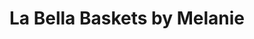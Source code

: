 ---
title: "La Bella Baskets by Melanie"
url: /fairfax/la-bella-baskets-by-melanie/
shop: Blumen
---